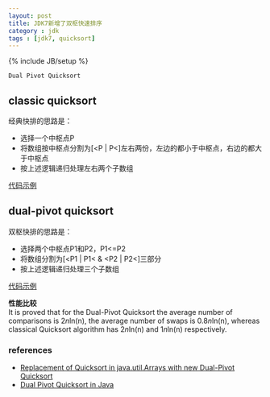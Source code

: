 ```yaml
---
layout: post
title: JDK7新增了双枢快速排序
category : jdk
tags : [jdk7, quicksort]
---
```

{% include JB/setup %}

`Dual Pivot Quicksort`

## classic quicksort
经典快排的思路是：  
+ 选择一个中枢点P
+ 将数组按中枢点分割为\[&lt;P \| P&lt;\]左右两份，左边的都小于中枢点，右边的都大于中枢点  
+ 按上述逻辑递归处理左右两个子数组

[代码示例](https://github.com/gengmzh/alg/blob/master/src/main/java/com/github/gengmzh/alg/sort/QuickSort.java)

## dual-pivot quicksort
双枢快排的思路是：  
+ 选择两个中枢点P1和P2，P1<=P2
+ 将数组分割为\[&lt;P1 \| P1&lt; &amp; &lt;P2 \| P2&lt;\]三部分
+ 按上述逻辑递归处理三个子数组

[代码示例](https://github.com/gengmzh/alg/blob/master/src/main/java/com/github/gengmzh/alg/sort/DualPivotQuicksort.java)

**性能比较**  
It is proved that for the Dual-Pivot Quicksort the average number of comparisons is 2*n*ln(n), the average number of swaps is 0.8*n*ln(n), 
whereas classical Quicksort algorithm has 2*n*ln(n) and 1*n*ln(n) respectively.

### references
+ [Replacement of Quicksort in java.util.Arrays with new Dual-Pivot Quicksort](http://permalink.gmane.org/gmane.comp.java.openjdk.core-libs.devel/2628)
+ [Dual Pivot Quicksort in Java](http://anshu-manymoods.blogspot.com/2009/10/dual-pivot-quicksort-in-java.html)

